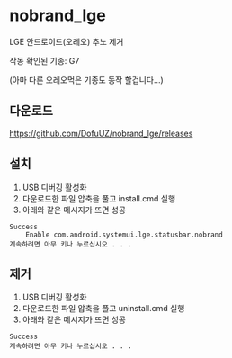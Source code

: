 # nobrand_lge

LGE 안드로이드(오레오) 추노 제거 

작동 확인된 기종: G7

(아마 다른 오레오먹은 기종도 동작 할겁니다...)


## 다운로드

https://github.com/DofuUZ/nobrand_lge/releases


## 설치

1. USB 디버깅 활성화
2. 다운로드한 파일 압축을 풀고 install.cmd 실행
3. 아래와 같은 메시지가 뜨면 성공

```
Success
    Enable com.android.systemui.lge.statusbar.nobrand
계속하려면 아무 키나 누르십시오 . . .
```


## 제거

1. USB 디버깅 활성화
2. 다운로드한 파일 압축을 풀고 uninstall.cmd 실행
3. 아래와 같은 메시지가 뜨면 성공

```
Success
계속하려면 아무 키나 누르십시오 . . .
```

